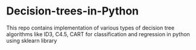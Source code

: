 # Decision-trees-in-Python

This repo contains implementation of various types of decision tree algorithms like ID3, C4.5, CART for classification and regression in python using sklearn library
